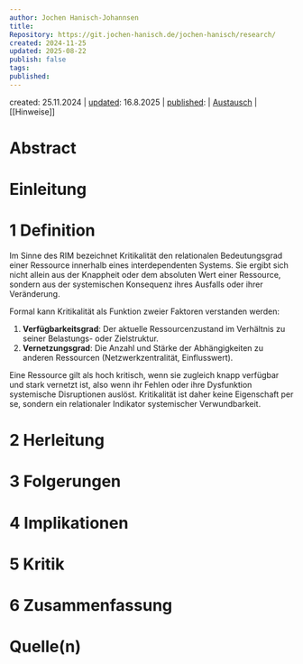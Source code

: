 ```yaml
---
author: Jochen Hanisch-Johannsen
title: 
Repository: https://git.jochen-hanisch.de/jochen-hanisch/research/
created: 2024-11-25
updated: 2025-08-22
publish: false
tags:
published: 
---
```


created: 25.11.2024 | [updated](https://git.jochen-hanisch.de/jochen-hanisch/research/): 16.8.2025 | [published](https://zenodo.org/records/):  | [Austausch](https://lernen.jochen-hanisch.de/course/view.php?id=4) | [[Hinweise]]

# Abstract

# Einleitung

# 1 Definition

Im Sinne des RIM bezeichnet Kritikalität den relationalen Bedeutungsgrad einer Ressource innerhalb eines interdependenten Systems. Sie ergibt sich nicht allein aus der Knappheit oder dem absoluten Wert einer Ressource, sondern aus der systemischen Konsequenz ihres Ausfalls oder ihrer Veränderung.

Formal kann Kritikalität als Funktion zweier Faktoren verstanden werden:

1. **Verfügbarkeitsgrad**: Der aktuelle Ressourcenzustand im Verhältnis zu seiner Belastungs- oder Zielstruktur.
2. **Vernetzungsgrad**: Die Anzahl und Stärke der Abhängigkeiten zu anderen Ressourcen (Netzwerkzentralität, Einflusswert).

Eine Ressource gilt als hoch kritisch, wenn sie zugleich knapp verfügbar und stark vernetzt ist, also wenn ihr Fehlen oder ihre Dysfunktion systemische Disruptionen auslöst. Kritikalität ist daher keine Eigenschaft per se, sondern ein relationaler Indikator systemischer Verwundbarkeit.

# 2 Herleitung

# 3 Folgerungen

# 4 Implikationen

# 5 Kritik

# 6 Zusammenfassung

# Quelle(n)
